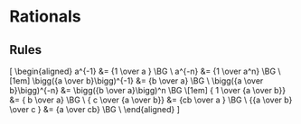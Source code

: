 # Rationals

## Rules

\[
  \begin{aligned}
    a^{-1} &= {1 \over a  }                                   \BG \\
    a^{-n} &= {1 \over a^n}                                   \BG \\[1em]
    \bigg({a \over b}\bigg)^{-1} &=       {b \over a}         \BG \\
    \bigg({a \over b}\bigg)^{-n} &= \bigg({b \over a}\bigg)^n \BG \\[1em]
    { 1          \over {a \over b}} &= { b \over a}           \BG \\
    { c          \over {a \over b}} &= {cb \over a }          \BG \\
    {{a \over b} \over  c         } &= {a  \over cb}          \BG \\
  \end{aligned}
\]
